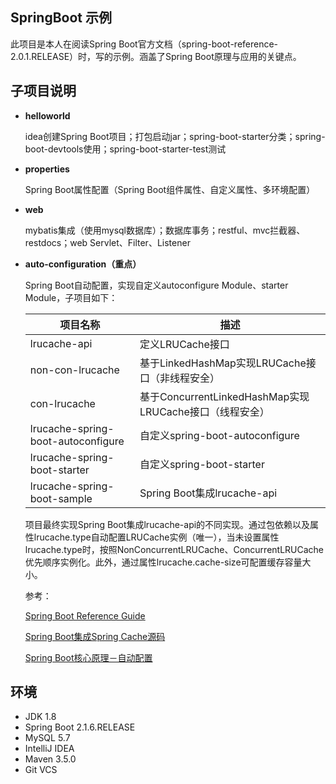 ## SpringBoot 示例

此项目是本人在阅读Spring Boot官方文档（spring-boot-reference-2.0.1.RELEASE）时，写的示例。涵盖了Spring Boot原理与应用的关键点。

## 子项目说明

* **helloworld**

    idea创建Spring Boot项目；打包启动jar；spring-boot-starter分类；spring-boot-devtools使用；spring-boot-starter-test测试

* **properties**

    Spring Boot属性配置（Spring Boot组件属性、自定义属性、多环境配置）

* **web**

    mybatis集成（使用mysql数据库）；数据库事务；restful、mvc拦截器、restdocs；web Servlet、Filter、Listener

* **auto-configuration（重点）**

    Spring Boot自动配置，实现自定义autoconfigure Module、starter Module，子项目如下：
    
    项目名称                    | 描述
    ----------------------------|------------------------------------------------------------------------------------------
    lrucache-api        | 定义LRUCache接口
    non-con-lrucache          | 基于LinkedHashMap实现LRUCache接口（非线程安全）
    con-lrucache        | 基于ConcurrentLinkedHashMap实现LRUCache接口（线程安全）
    lrucache-spring-boot-autoconfigure          | 自定义spring-boot-autoconfigure
    lrucache-spring-boot-starter          | 自定义spring-boot-starter
    lrucache-spring-boot-sample     | Spring Boot集成lrucache-api

    项目最终实现Spring Boot集成lrucache-api的不同实现。通过包依赖以及属性lrucache.type自动配置LRUCache实例（唯一），当未设置属性lrucache.type时，按照NonConcurrentLRUCache、ConcurrentLRUCache优先顺序实例化。此外，通过属性lrucache.cache-size可配置缓存容量大小。
    
    参考：
    
    [Spring Boot Reference Guide](https://docs.spring.io/spring-boot/docs/2.0.1.RELEASE/reference/html/)
    
    [Spring Boot集成Spring Cache源码](https://github.com/spring-projects/spring-boot/tree/master/spring-boot-project/spring-boot-autoconfigure/src/main/java/org/springframework/boot/autoconfigure/cache)
    
    [Spring Boot核心原理－自动配置](https://blog.csdn.net/xiaobing_122613/article/details/54943448)

## 环境

* JDK 1.8
* Spring Boot 2.1.6.RELEASE
* MySQL 5.7
* IntelliJ IDEA
* Maven 3.5.0
* Git VCS